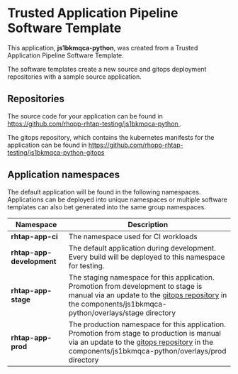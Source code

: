 # Trusted Application Pipeline Software Template

This application, **js1bkmqca-python**, was created from a Trusted Application Pipeline Software Template.

The software templates create a new source and gitops deployment repositories with a sample source application. 

## Repositories

The source code for your application can be found in [https://github.com/rhopp-rhtap-testing/js1bkmqca-python ](https://github.com/rhopp-rhtap-testing/js1bkmqca-python ).
 
The gitops repository, which contains the kubernetes manifests for the application can be found in 
[https://github.com/rhopp-rhtap-testing/js1bkmqca-python-gitops ](https://github.com/rhopp-rhtap-testing/js1bkmqca-python-gitops ) 

## Application namespaces 

The default application will be found in the following namespaces. Applications can be deployed into unique namespaces or multiple software templates can also bet generated into the same group namespaces.  

|  Namespace   |  Description   |  
| -------- | -------- |
| **rhtap-app-ci** | The namespace used for CI workloads |
| **rhtap-app-development** | The default application during development. Every build will be deployed to this namespace for testing. |
| **rhtap-app-stage** | The staging namespace for this application. Promotion from development to stage is manual via an update to the [gitops repository](https://github.com/rhopp-rhtap-testing/js1bkmqca-python-gitops ) in the components/js1bkmqca-python/overlays/stage directory |
| **rhtap-app-prod** | The production namespace for this application. Promotion from stage to production is manual via an update to the [gitops repository](https://github.com/rhopp-rhtap-testing/js1bkmqca-python-gitops ) in the components/js1bkmqca-python/overlays/prod directory |